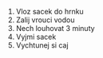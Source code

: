 1. Vloz sacek do hrnku
2. Zalij vrouci vodou
3. Nech louhovat 3 minuty
4. Vyjmi sacek
5. Vychtunej si caj